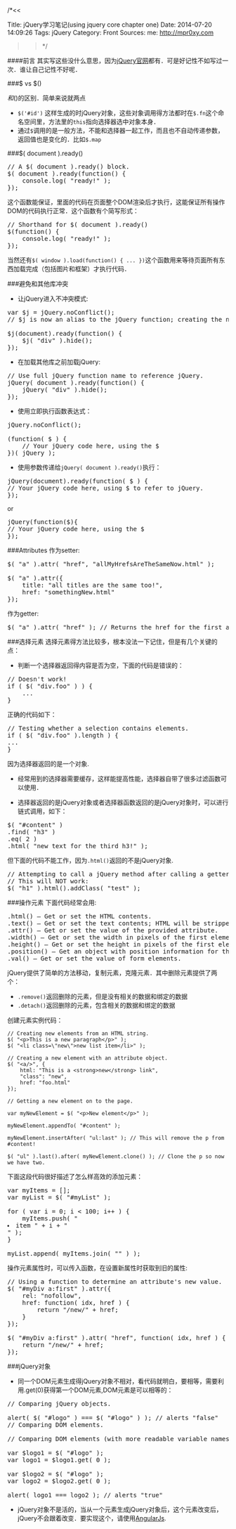 /*<<

 Title: jQuery学习笔记(using jquery core chapter one)
 Date: 2014-07-20 14:09:26
 Tags: jQuery
 Category: Front
 Sources:
   me: http://mpr0xy.com
>>*/

####前言
其实写这些没什么意思，因为[jQuery官网](http://learn.jquery.com/using-jquery-core/)都有．可是好记性不如写过一次．谁让自己记性不好呢．

###$ vs $()

$和$()的区别．简单来说就两点

* `$('#id')` 这样生成的时jQuery对象，这些对象调用得方法都时在`$.fn`这个命名空间里，方法里的`this`指向选择器选中对象本身．
* 通过`$`调用的是一般方法，不能和选择器一起工作，而且也不自动传递参数，返回值也是变化的．比如`$.map`

###$( document ).ready()
<pre>
// A $( document ).ready() block.
$( document ).ready(function() {
    console.log( "ready!" );
});
</pre>
这个函数能保证，里面的代码在页面整个DOM渲染后才执行，这能保证所有操作DOM的代码执行正常．这个函数有个简写形式：
<pre>
// Shorthand for $( document ).ready()
$(function() {
    console.log( "ready!" );
});
</pre>
当然还有`$( window ).load(function() { ... })`这个函数用来等待页面所有东西加载完成（包括图片和框架）才执行代码．

###避免和其他库冲突
* 让jQuery进入不冲突模式:

<pre>
var $j = jQuery.noConflict();
// $j is now an alias to the jQuery function; creating the new alias is optional.
 
$j(document).ready(function() {
    $j( "div" ).hide();
});
</pre>

* 在加载其他库之前加载jQuery:
    
<pre>
// Use full jQuery function name to reference jQuery.
jQuery( document ).ready(function() {
    jQuery( "div" ).hide();
});
</pre>

* 使用立即执行函数表达式：

<pre>
jQuery.noConflict();

(function( $ ) {
    // Your jQuery code here, using the $
})( jQuery );
</pre>
    
* 使用参数传递给`jQuery( document ).ready()`执行：

<pre>
jQuery(document).ready(function( $ ) {
// Your jQuery code here, using $ to refer to jQuery.
});
</pre>

or

<pre>
jQuery(function($){
// Your jQuery code here, using the $
});
</pre>

###Attributes
作为setter:

<pre>
$( "a" ).attr( "href", "allMyHrefsAreTheSameNow.html" );
 
$( "a" ).attr({
    title: "all titles are the same too!",
    href: "somethingNew.html"
});
</pre>

作为getter:

<pre>
$( "a" ).attr( "href" ); // Returns the href for the first a element in the document
</pre>

###选择元素
选择元素得方法比较多，根本没法一下记住，但是有几个关键的点：

* 判断一个选择器返回得内容是否为空，下面的代码是错误的：
    
<pre>
// Doesn't work!
if ( $( "div.foo" ) ) {
    ...
}
</pre>
  
正确的代码如下：

<pre>
// Testing whether a selection contains elements.
if ( $( "div.foo" ).length ) {
...
}
</pre>
    
因为选择器返回的是一个对象.

* 经常用到的选择器需要缓存，这样能提高性能，选择器自带了很多过滤函数可以使用．

* 选择器返回的是jQuery对象或者选择器函数返回的是jQuery对象时，可以进行链式调用，如下：
    
<pre>
$( "#content" )
.find( "h3" )
.eq( 2 )
.html( "new text for the third h3!" );
</pre>
    
但下面的代码不能工作，因为`.html()`返回的不是jQuery对象.
    
<pre>
// Attempting to call a jQuery method after calling a getter.
// This will NOT work:
$( "h1" ).html().addClass( "test" );
</pre>
    
###操作元素
下面代码经常会用:
<pre>
.html() – Get or set the HTML contents.
.text() – Get or set the text contents; HTML will be stripped.
.attr() – Get or set the value of the provided attribute.
.width() – Get or set the width in pixels of the first element in the selection as an integer.
.height() – Get or set the height in pixels of the first element in the selection as an integer.
.position() – Get an object with position information for the first element in the selection, relative to its first positioned ancestor. This is a getter only.
.val() – Get or set the value of form elements.
</pre>

jQuery提供了简单的方法移动，复制元素，克隆元素．其中删除元素提供了两个：

* `.remove()`返回删除的元素，但是没有相关的数据和绑定的数据
* `.detach()`返回删除的元素，包含相关的数据和绑定的数据

创建元素实例代码：

```
// Creating new elements from an HTML string.
$( "<p>This is a new paragraph</p>" );
$( "<li class=\"new\">new list item</li>" );

// Creating a new element with an attribute object.
$( "<a/>", {
    html: "This is a <strong>new</strong> link",
    "class": "new",
    href: "foo.html"
});

// Getting a new element on to the page.
 
var myNewElement = $( "<p>New element</p>" );
 
myNewElement.appendTo( "#content" );
 
myNewElement.insertAfter( "ul:last" ); // This will remove the p from #content!
 
$( "ul" ).last().after( myNewElement.clone() ); // Clone the p so now we have two.
```

下面这段代码很好描述了怎么样高效的添加元素：

<pre>
var myItems = [];
var myList = $( "#myList" );
 
for ( var i = 0; i < 100; i++ ) {
    myItems.push( "<li>item " + i + "</li>" );
}
 
myList.append( myItems.join( "" ) );
</pre>

操作元素属性时，可以传入函数，在设置新属性时获取到旧的属性:

<pre>
// Using a function to determine an attribute's new value.
$( "#myDiv a:first" ).attr({
    rel: "nofollow",
    href: function( idx, href ) {
        return "/new/" + href;
    }
});
 
$( "#myDiv a:first" ).attr( "href", function( idx, href ) {
    return "/new/" + href;
});
</pre>

###jQuery对象
* 同一个DOM元素生成得jQuery对象不相对，看代码就明白，要相等，需要利用.get(0)获得第一个DOM元素,DOM元素是可以相等的：
   
<pre>
// Comparing jQuery objects.

alert( $( "#logo" ) === $( "#logo" ) ); // alerts "false"
// Comparing DOM elements.

// Comparing DOM elements (with more readable variable names).
 
var $logo1 = $( "#logo" );
var logo1 = $logo1.get( 0 );
 
var $logo2 = $( "#logo" );
var logo2 = $logo2.get( 0 );
 
alert( logo1 === logo2 ); // alerts "true"
</pre>
 
   
* jQuery对象不是活的，当从一个元素生成jQuery对象后，这个元素改变后，jQuery不会跟着改变．要实现这个，请使用[AngularJs](http://www.angularjs.org/).


